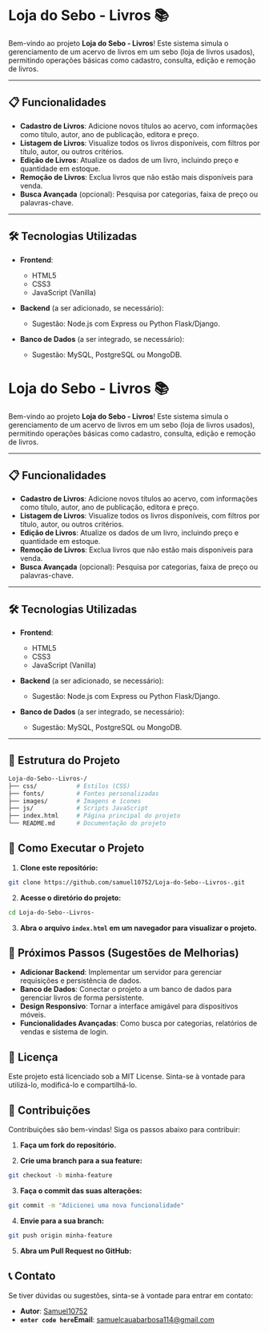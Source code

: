 
# Loja do Sebo - Livros 📚

Bem-vindo ao projeto **Loja do Sebo - Livros**! Este sistema simula o gerenciamento de um acervo de livros em um sebo (loja de livros usados), permitindo operações básicas como cadastro, consulta, edição e remoção de livros.

---

## 📋 Funcionalidades

- **Cadastro de Livros**: Adicione novos títulos ao acervo, com informações como título, autor, ano de publicação, editora e preço.
- **Listagem de Livros**: Visualize todos os livros disponíveis, com filtros por título, autor, ou outros critérios.
- **Edição de Livros**: Atualize os dados de um livro, incluindo preço e quantidade em estoque.
- **Remoção de Livros**: Exclua livros que não estão mais disponíveis para venda.
- **Busca Avançada** (opcional): Pesquisa por categorias, faixa de preço ou palavras-chave.

---

## 🛠️ Tecnologias Utilizadas

- **Frontend**:
  - HTML5
  - CSS3
  - JavaScript (Vanilla)

- **Backend** (a ser adicionado, se necessário):
  - Sugestão: Node.js com Express ou Python Flask/Django.
  
- **Banco de Dados** (a ser integrado, se necessário):
  - Sugestão: MySQL, PostgreSQL ou MongoDB.


# Loja do Sebo - Livros 📚

Bem-vindo ao projeto **Loja do Sebo - Livros**! Este sistema simula o gerenciamento de um acervo de livros em um sebo (loja de livros usados), permitindo operações básicas como cadastro, consulta, edição e remoção de livros.

---

## 📋 Funcionalidades

- **Cadastro de Livros**: Adicione novos títulos ao acervo, com informações como título, autor, ano de publicação, editora e preço.
- **Listagem de Livros**: Visualize todos os livros disponíveis, com filtros por título, autor, ou outros critérios.
- **Edição de Livros**: Atualize os dados de um livro, incluindo preço e quantidade em estoque.
- **Remoção de Livros**: Exclua livros que não estão mais disponíveis para venda.
- **Busca Avançada** (opcional): Pesquisa por categorias, faixa de preço ou palavras-chave.

---

## 🛠️ Tecnologias Utilizadas

- **Frontend**:
  - HTML5
  - CSS3
  - JavaScript (Vanilla)

- **Backend** (a ser adicionado, se necessário):
  - Sugestão: Node.js com Express ou Python Flask/Django.
  
- **Banco de Dados** (a ser integrado, se necessário):
  - Sugestão: MySQL, PostgreSQL ou MongoDB.

---

## 📂 Estrutura do Projeto

````bash
Loja-do-Sebo--Livros-/
├── css/           # Estilos (CSS)
├── fonts/         # Fontes personalizadas
├── images/        # Imagens e ícones
├── js/            # Scripts JavaScript
├── index.html     # Página principal do projeto
└── README.md      # Documentação do projeto
````

## 🚀 Como Executar o Projeto

1. **Clone este repositório:**
````bash
git clone https://github.com/samuel10752/Loja-do-Sebo--Livros-.git
````

2. **Acesse o diretório do projeto:**
````bash
cd Loja-do-Sebo--Livros-
````

3. **Abra o arquivo `index.html` em um navegador para visualizar o projeto.**



## 🔧 Próximos Passos (Sugestões de Melhorias)

- **Adicionar Backend**: Implementar um servidor para gerenciar requisições e persistência de dados.
- **Banco de Dados**: Conectar o projeto a um banco de dados para gerenciar livros de forma persistente.
- **Design Responsivo**: Tornar a interface amigável para dispositivos móveis.
- **Funcionalidades Avançadas**: Como busca por categorias, relatórios de vendas e sistema de login.
  
## 📜 Licença

Este projeto está licenciado sob a MIT License. Sinta-se à vontade para utilizá-lo, modificá-lo e compartilhá-lo.


## 🤝 Contribuições
Contribuições são bem-vindas! Siga os passos abaixo para contribuir:

1. **Faça um fork do repositório.**

2. **Crie uma branch para a sua feature:**
````bash
git checkout -b minha-feature
````

3. **Faça o commit das suas alterações:**
````bash
git commit -m "Adicionei uma nova funcionalidade"
````

4. **Envie para a sua branch:**
````bash
git push origin minha-feature
````


5. **Abra um Pull Request no GitHub:**

## 📞 Contato


Se tiver dúvidas ou sugestões, sinta-se à vontade para entrar em contato:

-   **Autor**: [Samuel10752](https://github.com/samuel10752)
-   **`enter code here`Email**: samuelcauabarbosa114@gmail.com
